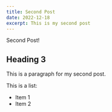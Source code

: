 ```yaml
---
title: Second Post
date: 2022-12-18
excerpt: This is my second post
---
```


Second Post!

## Heading 3

This is a paragraph for my second post.

This is a list:

- Item 1
- Item 2
